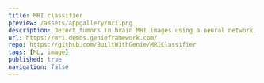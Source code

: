 ```yaml
---
title: MRI classifier
preview: /assets/appgallery/mri.png
description: Detect tumors in brain MRI images using a neural network.
url: https://mri.demos.genieframework.com/
repo: https://github.com/BuiltWithGenie/MRIClassifier
tags: [ML, image]
published: true
navigation: false
---
```

